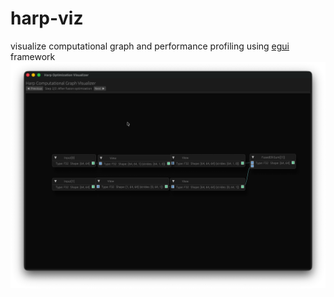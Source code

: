 # harp-viz
visualize computational graph and performance profiling using [egui](https://github.com/emilk/egui) framework
![graph_visualizer_screenshot](./assets/images/graph_visualizer_screenshot.png)